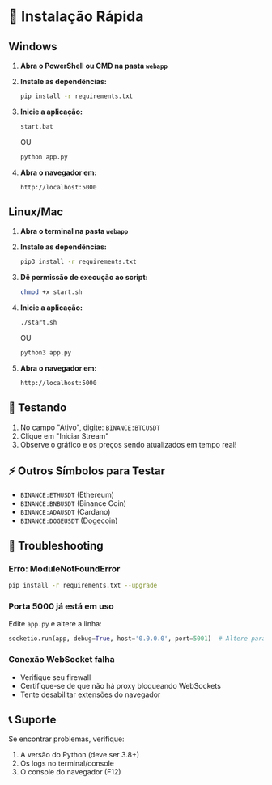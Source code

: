 # 🚀 Instalação Rápida

## Windows

1. **Abra o PowerShell ou CMD na pasta `webapp`**

2. **Instale as dependências:**
   ```bash
   pip install -r requirements.txt
   ```

3. **Inicie a aplicação:**
   ```bash
   start.bat
   ```
   
   OU
   
   ```bash
   python app.py
   ```

4. **Abra o navegador em:**
   ```
   http://localhost:5000
   ```

## Linux/Mac

1. **Abra o terminal na pasta `webapp`**

2. **Instale as dependências:**
   ```bash
   pip3 install -r requirements.txt
   ```

3. **Dê permissão de execução ao script:**
   ```bash
   chmod +x start.sh
   ```

4. **Inicie a aplicação:**
   ```bash
   ./start.sh
   ```
   
   OU
   
   ```bash
   python3 app.py
   ```

5. **Abra o navegador em:**
   ```
   http://localhost:5000
   ```

## 🎯 Testando

1. No campo "Ativo", digite: `BINANCE:BTCUSDT`
2. Clique em "Iniciar Stream"
3. Observe o gráfico e os preços sendo atualizados em tempo real!

## ⚡ Outros Símbolos para Testar

- `BINANCE:ETHUSDT` (Ethereum)
- `BINANCE:BNBUSDT` (Binance Coin)
- `BINANCE:ADAUSDT` (Cardano)
- `BINANCE:DOGEUSDT` (Dogecoin)

## 🔧 Troubleshooting

### Erro: ModuleNotFoundError

```bash
pip install -r requirements.txt --upgrade
```

### Porta 5000 já está em uso

Edite `app.py` e altere a linha:
```python
socketio.run(app, debug=True, host='0.0.0.0', port=5001)  # Altere para 5001 ou outra porta
```

### Conexão WebSocket falha

- Verifique seu firewall
- Certifique-se de que não há proxy bloqueando WebSockets
- Tente desabilitar extensões do navegador

## 📞 Suporte

Se encontrar problemas, verifique:
1. A versão do Python (deve ser 3.8+)
2. Os logs no terminal/console
3. O console do navegador (F12)


